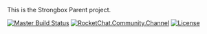 This is the Strongbox Parent project.

[![Master Build Status](https://jenkins.carlspring.org/buildStatus/icon?job=strongbox/strongbox-parent/master)](https://jenkins.carlspring.org/job/strongbox/strongbox-parent/master)
[![RocketChat.Community.Channel](https://chat.carlspring.org/images/join-chat.svg)](https://chat.carlspring.org/channel/community)
[![License](https://img.shields.io/badge/License-Apache%202.0-brightgreen.svg)](https://opensource.org/licenses/Apache-2.0)
